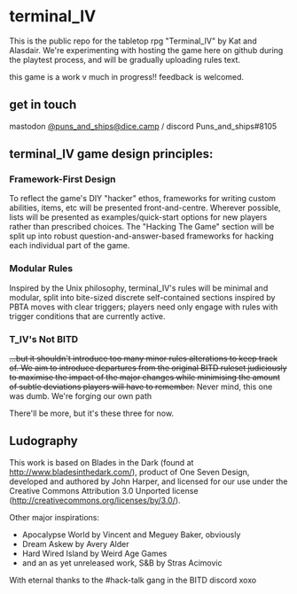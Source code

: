 # terminal_IV

This is the public repo for the tabletop rpg "Terminal_IV" by Kat and Alasdair.
We're experimenting with hosting the game here on github during the playtest
process, and will be gradually uploading rules text.

this game is a work v much in progress!! feedback is welcomed. 

## get in touch

mastodon [@puns_and_ships@dice.camp](https://dice.camp/@puns_and_ships) / discord Puns_and_ships#8105

## terminal_IV game design principles:

### Framework-First Design

To reflect the game's DIY "hacker" ethos, frameworks for writing custom abilities, items, etc will be presented front-and-centre. Wherever possible, lists will be presented as examples/quick-start options for new players rather than prescribed choices. 
The "Hacking The Game" section will be split up into robust question-and-answer-based frameworks for hacking each individual part of the game.

### Modular Rules

Inspired by the Unix philosophy, terminal_IV's rules will be minimal and
modular, split into bite-sized discrete self-contained sections inspired by PBTA moves with clear triggers; players need only engage with rules with trigger conditions that are currently active. 

### T_IV's Not BITD
~~...but it shouldn't introduce too many minor rules alterations to keep track of. We aim to introduce departures from the original BITD ruleset judiciously to maximise the impact of the major changes while minimising the amount of subtle deviations players will have to remember.~~
Never mind, this one was dumb. We're forging our own path 

There'll be more, but it's these three for now.

## Ludography

This work is based on Blades in the Dark (found at http://www.bladesinthedark.com/), product of One Seven Design, developed and authored by John Harper, and licensed for our use under the Creative Commons Attribution 3.0 Unported license (http://creativecommons.org/licenses/by/3.0/).

Other major inspirations:
- Apocalypse World by Vincent and Meguey Baker, obviously
- Dream Askew by Avery Alder
- Hard Wired Island by Weird Age Games
- and an as yet unreleased work, S&B by Stras Acimovic 

With eternal thanks to the #hack-talk gang in the BITD discord xoxo 
